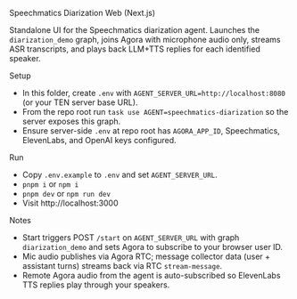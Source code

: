 Speechmatics Diarization Web (Next.js)

Standalone UI for the Speechmatics diarization agent. Launches the `diarization_demo` graph, joins Agora with microphone audio only, streams ASR transcripts, and plays back LLM+TTS replies for each identified speaker.

Setup
- In this folder, create `.env` with `AGENT_SERVER_URL=http://localhost:8080` (or your TEN server base URL).
- From the repo root run `task use AGENT=speechmatics-diarization` so the server exposes this graph.
- Ensure server-side `.env` at repo root has `AGORA_APP_ID`, Speechmatics, ElevenLabs, and OpenAI keys configured.

Run
- Copy `.env.example` to `.env` and set `AGENT_SERVER_URL`.
- `pnpm i` or `npm i`
- `pnpm dev` or `npm run dev`
- Visit http://localhost:3000

Notes
- Start triggers POST `/start` on `AGENT_SERVER_URL` with graph `diarization_demo` and sets Agora to subscribe to your browser user ID.
- Mic audio publishes via Agora RTC; message collector data (user + assistant turns) streams back via RTC `stream-message`.
- Remote Agora audio from the agent is auto-subscribed so ElevenLabs TTS replies play through your speakers.
